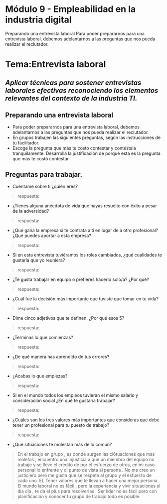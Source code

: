 # Módulo 9 - Empleabilidad en la industria digital
Preparando una entrevista laboral Para poder prepararnos para una entrevista laboral, debemos adelantarnos a las preguntas que nos pueda realizar el reclutador.
# Tema:Entrevista laboral
##   _Aplicar técnicas para sostener entrevistas laborales efectivas reconociendo los elementos relevantes del contexto de la industria TI._
## Preparando una entrevista laboral
- Para poder prepararnos para una entrevista laboral, debemos adelantarnos a las preguntas que nos pueda realizar el reclutador.
- En grupos trabajen las siguientes preguntas, según las instrucciones de tu facilitador.
- Escoge la pregunta que más te costó contestar y contéstala tranquilamente. Desarrolla la justificación de porqué esta es la pregunta que más te costó contestar.



## Preguntas para trabajar.
-  Cuéntame sobre ti ¿quién eres?
> respuesta:
- ¿Tienes alguna anécdota de vida que hayas resuelto con éxito a pesar de la adversidad?
> respuesta:
- ¿Qué gana la empresa si te contrata a ti en lugar de a otro profesional? ¿Qué puedes aportar a esta empresa?
> respuesta:
- Si en esta entrevista tuviéramos los roles cambiados, ¿qué cualidades te gustaría que yo reuniera?
> respuesta:
- ¿Te gusta trabajar en equipo o prefieres hacerlo solo/a? ¿Por qué?
> respuesta:
- ¿Cuál fue la decisión más importante que tuviste que tomar en tu vida?
> respuesta:
- Dime cinco adjetivos que te definen. ¿Por qué esos 5?
> respuesta:
- ¿Terminas lo que comienzas?
> respuesta:
- ¿De qué manera has aprendido de tus errores?
> respuesta:

- ¿Acabas lo que empiezas?
> respuesta:
- Si en el mundo todos los empleos tuvieran el mismo salario y consideración social ¿En qué te gustaría  trabajar?
> respuesta:
- ¿Cuáles son los tres valores más importantes que consideras que debe tener un profesional para tu puesto de trabajo?
> respuesta:
- ¿Qué situaciones te molestan más de lo común?

> En el trabajo en grupo , es donde surgen las ci6tuaciones que mas moletas , encuentro una injusticia a que un miembro del 
equipo no trabaje y se lleve el crédito de por el esfuerzo de otros, en mi caso personal lo enfrente y di punto de vista al persona . No me creo un justiciero pero me gusta que se respete al grupo y el esfuerzo de cada uno. EL Tener valores que te llevan a hacer una mejor persona . El mundo laboral no es fácil , pero la experiencia y vivir situaciones el día día , te da el plus para resolverlas . Ser líder no es fácil pero con planificación y conocer tu grupo de trabajo todo es posible.



